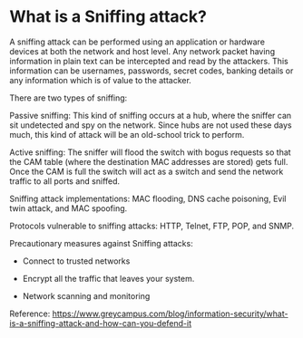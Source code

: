 # What is a Sniffing attack?

A sniffing attack can be performed using an application or hardware devices at both the network and host level. Any network packet having information in plain text can be intercepted and read by the attackers. This information can be usernames, passwords, secret codes, banking details or any information which is of value to the attacker. 

There are two types of sniffing:

Passive sniffing: This kind of sniffing occurs at a hub, where the sniffer can sit undetected and spy on the network. Since hubs are not used these days much, this kind of attack will be an old-school trick to perform. 

Active sniffing: The sniffer will flood the switch with bogus requests so that the CAM table (where the destination MAC addresses are stored) gets full. Once the CAM is full the switch will act as a switch and send the network traffic to all ports and sniffed. 

Sniffing attack implementations: MAC flooding, DNS cache poisoning, Evil twin attack, and MAC spoofing.

Protocols vulnerable to sniffing attacks: HTTP, Telnet, FTP, POP, and SNMP.

Precautionary measures against Sniffing attacks:

- Connect to trusted networks

- Encrypt all the traffic that leaves your system.

- Network scanning and monitoring

Reference: https://www.greycampus.com/blog/information-security/what-is-a-sniffing-attack-and-how-can-you-defend-it
